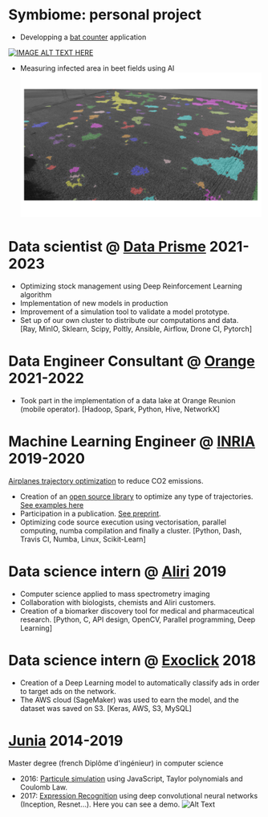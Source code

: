 # Symbiome: personal project

* Developping a [bat counter](https://youtu.be/Rm1eJ3VMXbo) application

[![IMAGE ALT TEXT HERE](https://img.youtube.com/vi/Rm1eJ3VMXbo/0.jpg)](https://youtu.be/Rm1eJ3VMXbo)

* Measuring infected area in beet fields using AI
![Alt Text](/beet_yellowing.png)

# Data scientist @ [Data Prisme](https://www.data-prisme.com) 2021-2023

* Optimizing stock management using Deep Reinforcement Learning algorithm
* Implementation of new models in production
* Improvement of a simulation tool to validate a  model prototype. 
* Set up of our own cluster to distribute our computations and data.  
[Ray, MinIO, Sklearn, Scipy, Poltly, Ansible, Airflow, Drone CI, Pytorch]

# Data Engineer Consultant @ [Orange](https://reunion.orange.com) 2021-2022 
* Took part in the implementation of a data lake at Orange Reunion (mobile operator). 
[Hadoop, Spark, Python, Hive, NetworkX]

# Machine Learning Engineer @ [INRIA](https://www.inria.fr/en) 2019-2020

[Airplanes trajectory optimization](https://www.inria.fr/fr/perf-ai-reduire-limpact-environnemental-du-trafic-aerien) to reduce CO2 emissions.
* Creation of an [open source library](https://pyrotor.readthedocs.io/en/latest/) to optimize any type of trajectories. [See examples here](/pyrotor_examples.html)
* Participation in a publication. [See preprint](https://arxiv.org/abs/2011.11820).
* Optimizing code source execution using vectorisation, parallel computing, numba compilation and finally a cluster.
[Python, Dash, Travis CI, Numba, Linux, Scikit-Learn]

# Data science intern @ [Aliri](https://aliribio.com) 2019
* Computer science applied to mass spectrometry imaging
* Collaboration with biologists, chemists and Aliri customers. 
* Creation of a biomarker discovery tool for medical and pharmaceutical research.
[Python, C, API design, OpenCV, Parallel programming, Deep Learning]

# Data science intern @ [Exoclick](https://exoclick.com) 2018
* Creation of a Deep Learning model to automatically classify ads in order to target ads on the network. 
* The AWS cloud (SageMaker) was used to earn the model, and the dataset was saved on S3.
[Keras, AWS, S3, MySQL]

# [Junia](https://www.junia.com/en/) 2014-2019

Master degree (french Diplôme d'ingénieur) in computer science

* 2016: [Particule simulation](/particules.html) using JavaScript, Taylor polynomials and Coulomb Law.
* 2017: [Expression Recognition](https://github.com/ArthurTlprt/SentimentRecognition/blob/master/Demonstration.gif) using deep convolutional neural networks (Inception, Resnet...).
Here you can see a demo.
![Alt Text](https://github.com/ArthurTlprt/SentimentRecognition/blob/master/Demonstration.gif)
